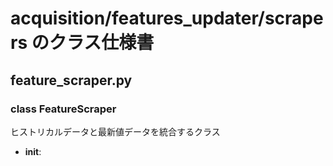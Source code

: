 # acquisition/features_updater/scrapers のクラス仕様書

## feature_scraper.py

### class FeatureScraper
ヒストリカルデータと最新値データを統合するクラス
- __init__: 


